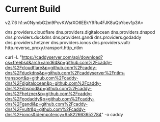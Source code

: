 # Current Build

v2.7.6 h1:w0NymbG2m9PcvKWsrXO6EEkY9Ru4FJK8uQbYcev1p3A=

dns.providers.cloudflare
dns.providers.digitalocean
dns.providers.dnspod
dns.providers.duckdns
dns.providers.gandi
dns.providers.godaddy
dns.providers.hetzner
dns.providers.ionos
dns.providers.vultr
http.reverse_proxy.transport.http_ntlm

curl -L "https://caddyserver.com/api/download?os=freebsd&arch=amd64&p=github.com%2Fcaddy-dns%2Fcloudflare&p=github.com%2Fcaddy-dns%2Fduckdns&p=github.com%2Fcaddyserver%2Fntlm-transport&p=github.com%2Fcaddy-dns%2Fdigitalocean&p=github.com%2Fcaddy-dns%2Fdnspod&p=github.com%2Fcaddy-dns%2Fhetzner&p=github.com%2Fcaddy-dns%2Fgodaddy&p=github.com%2Fcaddy-dns%2Fgandi&p=github.com%2Fcaddy-dns%2Fvultr&p=github.com%2Fcaddy-dns%2Fionos&idempotency=95822663652784" -o caddy
